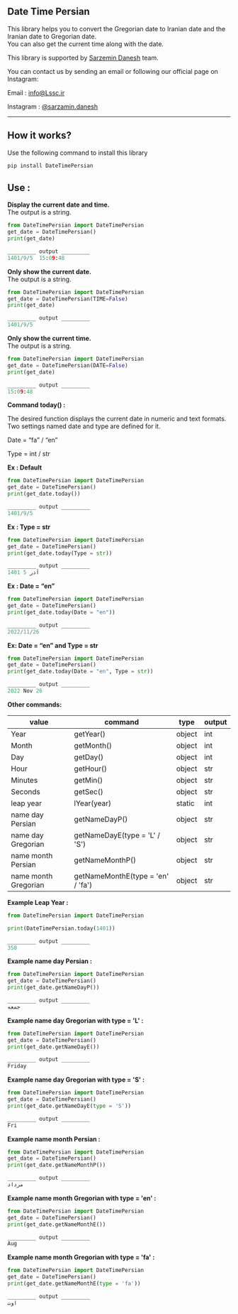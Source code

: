 ## Date Time Persian

This library helps you to convert the Gregorian date to Iranian date and the Iranian date to Gregorian date.  
You can also get the current time along with the date.

This library is supported by [Sarzemin Danesh](https://lssc.ir) team.

You can contact us by sending an email or following our official page on Instagram:

Email : [info@Lssc.ir](mailto:info@Lssc.ir)

Instagram : [@sarzamin.danesh](https://instagram.com/sarzamin.danesh)

---

## How it works?

Use the following command to install this library

```python
pip install DateTimePersian
```

## Use :

**Display the current date and time.**  
The output is a string.

```python
from DateTimePersian import DateTimePersian
get_date = DateTimePersian()
print(get_date)

_________ output _________
1401/9/5  15:09:48
```

**Only show the current date.**  
The output is a string.

```python
from DateTimePersian import DateTimePersian
get_date = DateTimePersian(TIME=False)
print(get_date)

_________ output _________
1401/9/5
```

**Only show the current time.**  
The output is a string.

```python
from DateTimePersian import DateTimePersian
get_date = DateTimePersian(DATE=False)
print(get_date)

_________ output _________
15:09:48
```

**Command today() :**

The desired function displays the current date in numeric and text formats. Two settings named date and type are defined for it.

Date = “fa” / “en”

Type = int / str

**Ex : Default**

```python
from DateTimePersian import DateTimePersian
get_date = DateTimePersian()
print(get_date.today())

_________ output _________
1401/9/5
```

**Ex : Type = str**

```python
from DateTimePersian import DateTimePersian
get_date = DateTimePersian()
print(get_date.today(Type = str))

_________ output _________
1401 آذر 5
```

**Ex : Date = “en”**

```python
from DateTimePersian import DateTimePersian
get_date = DateTimePersian()
print(get_date.today(Date = "en"))

_________ output _________
2022/11/26
```

**Ex: Date = “en” and Type = str**

```python
from DateTimePersian import DateTimePersian
get_date = DateTimePersian()
print(get_date.today(Date = "en", Type = str))

_________ output _________
2022 Nov 26
```

**Other commands:**

| value | command | type | output |
| --- | --- | --- | --- |
| Year | getYear() | object | int |
| Month | getMonth() | object | int |
| Day | getDay() | object | int |
| Hour | getHour() | object | str |
| Minutes | getMin() | object | str |
| Seconds | getSec() | object | str |
| leap year | lYear(year) | static | int |
| name day Persian | getNameDayP() | object | str |
| name day Gregorian | getNameDayE(type = 'L' / 'S') | object | str |
| name month Persian | getNameMonthP() | object | str |
| name month Gregorian | getNameMonthE(type = 'en' / 'fa') | object | str |

**Example Leap Year :**

```python
from DateTimePersian import DateTimePersian

print(DateTimePersian.today(1401))

_________ output _________
350
```

**Example name day Persian :**

```python
from DateTimePersian import DateTimePersian
get_date = DateTimePersian()
print(get_date.getNameDayP())

_________ output _________
جمعه
```

**Example name day Gregorian with type = 'L' :**

```python
from DateTimePersian import DateTimePersian
get_date = DateTimePersian()
print(get_date.getNameDayE())

_________ output _________
Friday
```

**Example name day Gregorian with type = 'S' :**

```python
from DateTimePersian import DateTimePersian
get_date = DateTimePersian()
print(get_date.getNameDayE(type = 'S'))

_________ output _________
Fri
```

**Example name month Persian :**

```python
from DateTimePersian import DateTimePersian
get_date = DateTimePersian()
print(get_date.getNameMonthP())

_________ output _________
مرداد
```

**Example name month Gregorian with type = 'en' :**

```python
from DateTimePersian import DateTimePersian
get_date = DateTimePersian()
print(get_date.getNameMonthE())

_________ output _________
Aug
```

**Example name month Gregorian with type = 'fa' :**

```python
from DateTimePersian import DateTimePersian
get_date = DateTimePersian()
print(get_date.getNameMonthE(type = 'fa'))

_________ output _________
اوت
```